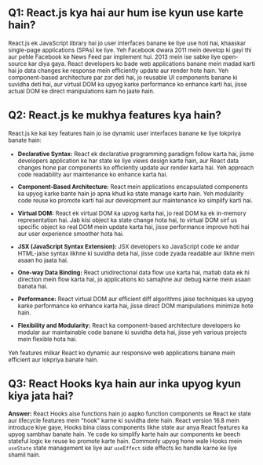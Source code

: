 ## Q1: React.js kya hai aur hum ise kyun use karte hain?

<small>React.js ek JavaScript library hai jo user interfaces banane ke liye use hoti hai, khaaskar single-page applications (SPAs) ke liye. Yeh Facebook dwara 2011 mein develop ki gayi thi aur pehle Facebook ke News Feed par implement hui. 2013 mein ise sabke liye open-source kar diya gaya. React developers ko bade web applications banane mein madad karti hai jo data changes ke response mein efficiently update aur render hote hain. Yeh component-based architecture par zor deti hai, jo reusable UI components banane ki suvidha deti hai, aur virtual DOM ka upyog karke performance ko enhance karti hai, jisse actual DOM ke direct manipulations kam ho jaate hain.</small>

## Q2: React.js ke mukhya features kya hain?

<small>React.js ke kai key features hain jo ise dynamic user interfaces banane ke liye lokpriya banate hain:

- **Declarative Syntax:** React ek declarative programming paradigm follow karta hai, jisme developers application ke har state ke liye views design karte hain, aur React data changes hone par components ko efficiently update aur render karta hai. Yeh approach code readability aur maintenance ko enhance karta hai.

- **Component-Based Architecture:** React mein applications encapsulated components ka upyog karke bante hain jo apna khud ka state manage karte hain. Yeh modularity code reuse ko promote karti hai aur development aur maintenance ko simplify karti hai.

- **Virtual DOM:** React ek virtual DOM ka upyog karta hai, jo real DOM ka ek in-memory representation hai. Jab kisi object ka state change hota hai, to virtual DOM sirf us specific object ko real DOM mein update karta hai, jisse performance improve hoti hai aur user experience smoother hota hai.

- **JSX (JavaScript Syntax Extension):** JSX developers ko JavaScript code ke andar HTML-jaise syntax likhne ki suvidha deta hai, jisse code zyada readable aur likhne mein asaan ho jaata hai.

- **One-way Data Binding:** React unidirectional data flow use karta hai, matlab data ek hi direction mein flow karta hai, jo applications ko samajhne aur debug karne mein asaan banata hai.

- **Performance:** React virtual DOM aur efficient diff algorithms jaise techniques ka upyog karke performance ko enhance karta hai, jisse direct DOM manipulations minimize hote hain.

- **Flexibility and Modularity:** React ka component-based architecture developers ko modular aur maintainable code banane ki suvidha deta hai, jisse yeh various projects mein flexible hota hai.

Yeh features milkar React ko dynamic aur responsive web applications banane mein efficient aur lokpriya banate hain.</small>


## Q3: React Hooks kya hain aur inka upyog kyun kiya jata hai?

<small>**Answer:** React Hooks aise functions hain jo aapko function components se React ke state aur lifecycle features mein "hook" karne ki suvidha dete hain. React version 16.8 mein introduce kiye gaye, Hooks bina class components likhe state aur anya React features ka upyog sambhav banate hain. Ye code ko simplify karte hain aur components ke beech stateful logic ke reuse ko promote karte hain. Commonly upyog hone wale Hooks mein `useState` state management ke liye aur `useEffect` side effects ko handle karne ke liye shamil hain.</small>

